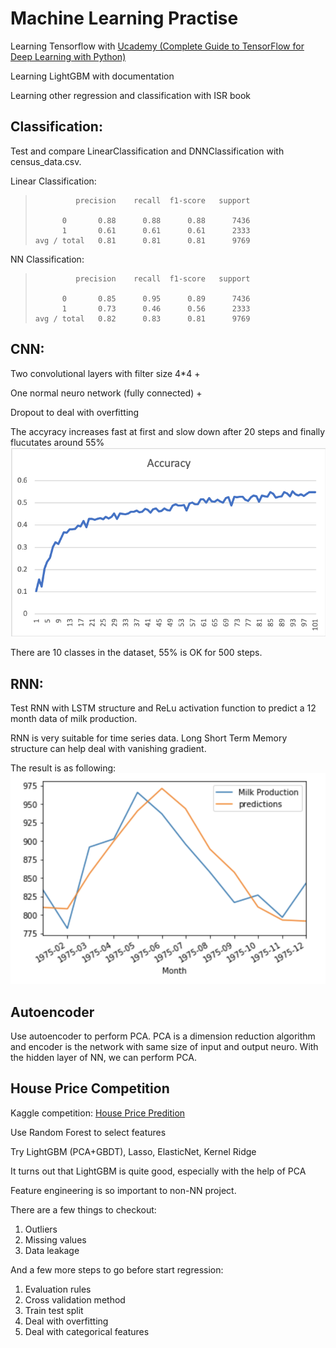# Machine Learning Practise
Learning Tensorflow with [Ucademy (Complete Guide to TensorFlow for Deep Learning with Python)](https://www.udemy.com/complete-guide-to-tensorflow-for-deep-learning-with-python/)
  
  Learning LightGBM with documentation
  
  Learning other regression and classification with ISR book

## Classification:
Test and compare LinearClassification and DNNClassification with census_data.csv.
  
  Linear Classification:

>              precision    recall  f1-score   support
> 
>           0       0.88      0.88      0.88      7436
>           1       0.61      0.61      0.61      2333
>     avg / total   0.81      0.81      0.81      9769

NN Classification:

>              precision    recall  f1-score   support
> 
>           0       0.85      0.95      0.89      7436
>           1       0.73      0.46      0.56      2333
>     avg / total   0.82      0.83      0.81      9769

## CNN:
Two convolutional layers with filter size 4\*4 +
  
  One normal neuro network (fully connected) +
  
  Dropout to deal with overfitting
  
  The accyracy increases fast at first and slow down after 20 steps and finally flucutates around 55%
![](/acc.png)
  
  There are 10 classes in the dataset, 55% is OK for 500 steps.

## RNN:
Test RNN with LSTM structure and ReLu activation function to predict a 12 month data of milk production.
  
  RNN is very suitable for time series data. Long Short Term Memory structure can help deal with vanishing gradient.
  
  The result is as following:
  ![](/pred.png)
  
## Autoencoder
Use autoencoder to perform PCA. PCA is a dimension reduction algorithm and encoder is the network with same size of input and output neuro. With the hidden layer of NN, we can perform PCA.

## House Price Competition
Kaggle competition: [House Price Predition](https://www.kaggle.com/c/house-prices-advanced-regression-techniques)
  
  Use Random Forest to select features
  
  Try LightGBM (PCA+GBDT), Lasso, ElasticNet, Kernel Ridge
  
  It turns out that LightGBM is quite good, especially with the help of PCA
  
  Feature engineering is so important to non-NN project.
  
  There are a few things to checkout:
  1. Outliers
  2. Missing values
  3. Data leakage
  
  And a few more steps to go before start regression:
  1. Evaluation rules
  2. Cross validation method
  3. Train test split
  4. Deal with overfitting
  5. Deal with categorical features
